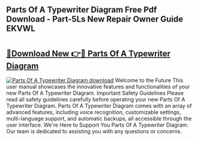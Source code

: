 ## Parts Of A Typewriter Diagram Free Pdf Download - Part-5Ls New Repair Owner Guide EKVWL

# <h2><a href="http://dfp3grz.blite.top/?on=Parts+Of+A+Typewriter+Diagram">🔗Download New 👉🔴 Parts Of A Typewriter Diagram</a></h2>

[![Parts Of A Typewriter Diagram download](https://i.imgur.com/lujVjoI.png)](http://dfp3grz.blite.top/?on=Parts+Of+A+Typewriter+Diagram)
Welcome to the Future This user manual showcases the innovative features and functionalities of your new Parts Of A Typewriter Diagram. Important Safety Guidelines Please read all safety guidelines carefully before operating your new Parts Of A Typewriter Diagram. Parts Of A Typewriter Diagram comes with an array of advanced features, including voice recognition, customizable settings, multi-language support, and automatic backups, all accessible through the user interface. We're Here to Support You Parts Of A Typewriter Diagram. Our team is dedicated to assisting you with any questions or concerns.
